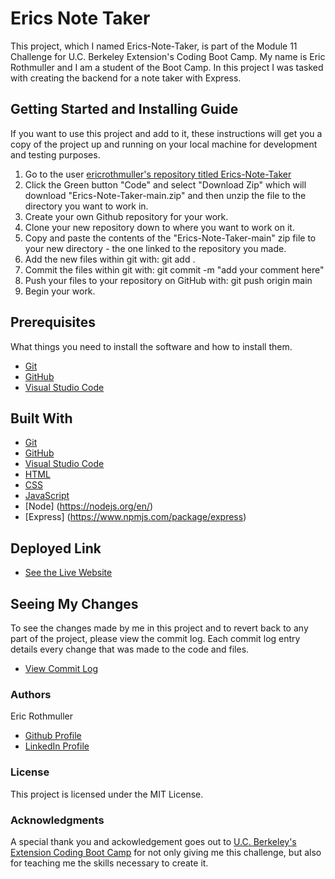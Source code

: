 # Erics Note Taker

This project, which I named Erics-Note-Taker, is part of the Module 11 Challenge for U.C. Berkeley Extension's Coding Boot Camp. My name is Eric Rothmuller and I am a student of the Boot Camp. In this project I was tasked with creating the backend for a note taker with Express.


## Getting Started and Installing Guide

If you want to use this project and add to it, these instructions will get you a copy of the project up and running on your local machine for development and testing purposes.

1. Go to the user [ericrothmuller's repository titled Erics-Note-Taker](https://github.com/ericrothmuller/Erics-Note-Taker)
2. Click the Green button "Code" and select "Download Zip" which will download "Erics-Note-Taker-main.zip" and then unzip the file to the directory you want to work in.
3. Create your own Github repository for your work.
4. Clone your new repository down to where you want to work on it.
5. Copy and paste the contents of the "Erics-Note-Taker-main" zip file to your new directory - the one linked to the repository you made.
6. Add the new files within git with: git add .
7. Commit the files within git with: git commit -m "add your comment here"
8. Push your files to your repository on GitHub with: git push origin main
9. Begin your work.


## Prerequisites

What things you need to install the software and how to install them.

* [Git](https://git-scm.com/downloads)
* [GitHub](https://github.com/)
* [Visual Studio Code](https://code.visualstudio.com/download)


## Built With

* [Git](https://git-scm.com/downloads)
* [GitHub](https://github.com/)
* [Visual Studio Code](https://code.visualstudio.com/download)
* [HTML](https://developer.mozilla.org/en-US/docs/Web/HTML)
* [CSS](https://developer.mozilla.org/en-US/docs/Web/CSS)
* [JavaScript](https://developer.mozilla.org/en-US/docs/Web/JavaScript)
* [Node] (https://nodejs.org/en/)
* [Express] (https://www.npmjs.com/package/express)



## Deployed Link

* [See the Live Website](https://erics-note-taker.herokuapp.com/)

## Seeing My Changes

To see the changes made by me in this project and to revert back to any part of the project, please view the commit log. Each commit log entry details every change that was made to the code and files.

* [View Commit Log](https://github.com/ericrothmuller/Erics-Note-Taker/commits/main)

### Authors

Eric Rothmuller

- [Github Profile](https://github.com/ericrothmuller)
- [LinkedIn Profile](https://www.linkedin.com/in/eric-rothmuller/)


### License

This project is licensed under the MIT License.


### Acknowledgments

A special thank you and ackowledgement goes out to [U.C. Berkeley's Extension Coding Boot Camp](https://bootcamp.berkeley.edu/coding/) for not only giving me this challenge, but also for teaching me the skills necessary to create it.